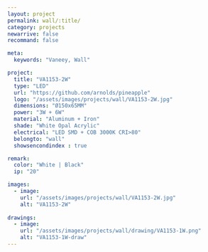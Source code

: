 ```yaml
---
layout: project
permalink: wall/:title/
category: projects
newarrive: false
recommand: false

meta:
  keywords: "Vaneey, Wall"

project:
  title: "VA1153-2W"
  type: "LED"
  url: "https://github.com/arnolds/pineapple"
  logo: "/assets/images/projects/wall/VA1153-2W.jpg"
  dimensions: "Ø150x65MM"
  power: "3W + 6W"
  material: "Aluminum + Iron"
  shade: "White Opal Acrylic"
  electrical: "LED SMD + COB 3000K CRI>80"
  belongto: "wall"
  showsencondindex : true

remark:
  color: "White | Black"
  ip: "20"

images:
  - image:
    url: "/assets/images/projects/wall/VA1153-2W.jpg"
    alt: "VA1153-2W"
    
drawings:
  - image:
    url: "/assets/images/projects/wall/drawing/VA1153-1W.png"
    alt: "VA1153-1W-draw"
---
```

